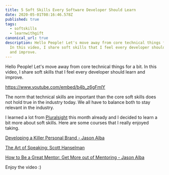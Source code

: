 ```yaml
---
title: 5 Soft Skills Every Software Developer Should Learn
date: 2020-05-01T08:16:46.578Z
published: true
tags:
  - softskills
  - learnwithgift
canonical_url: true
description: Hello People! Let's move away from core technical things for a bit.
  In this video, I share soft skills that I feel every developer should learn
  and improve.
---
```

Hello People! Let's move away from core technical things for a bit. In this video, I share soft skills that I feel every developer should learn and improve.

https://www.youtube.com/embed/b4b_z6gFmlY


The norm that technical skills are important than the core soft skills does not hold true in the industry today. We all have to balance both to stay relevant in the industry.

I learned a lot from [Pluralsight](https://www.pluralsight.com/) this month already and I decided to learn a bit more about soft skills. Here are some courses that I really enjoyed taking.

[Developing a Killer Personal Brand - Jason Alba](https://www.pluralsight.com/courses/developing-killer-personal-brand)

[The Art of Speaking: Scott Hanselman](https://www.pluralsight.com/courses/hanselman-speaking)

[How to Be a Great Mentor: Get More out of Mentoring - Jason Alba](https://www.pluralsight.com/courses/how-to-be-great-mentor)

Enjoy the video :)